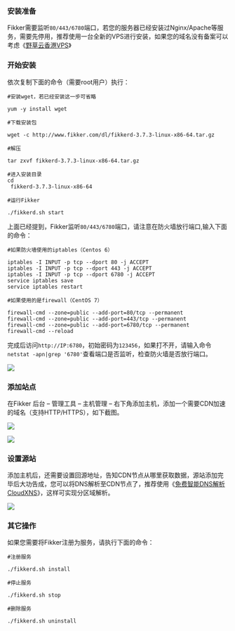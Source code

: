 ### 安装准备

Fikker需要监听`80/443/6780`端口，若您的服务器已经安装过Nginx/Apache等服务，需要先停用，推荐使用一台全新的VPS进行安装，如果您的域名没有备案可以考虑《[野草云香港VPS](https://www.xiaoz.me/archives/8394)》

### 开始安装

依次复制下面的命令（需要root用户）执行：

```
#安装wget，若已经安装这一步可省略

yum -y install wget 

#下载安装包

wget -c http://www.fikker.com/dl/fikkerd-3.7.3-linux-x86-64.tar.gz

#解压

tar zxvf fikkerd-3.7.3-linux-x86-64.tar.gz

#进入安装目录
cd
 fikkerd-3.7.3-linux-x86-64

#运行Fikker

./fikkerd.sh start

```

上面已经提到，Fikker监听`80/443/6780`端口，请注意在防火墙放行端口,输入下面的命令：

```
#如果防火墙使用的iptables（Centos 6）

iptables -I INPUT -p tcp --dport 80 -j ACCEPT
iptables -I INPUT -p tcp --dport 443 -j ACCEPT
iptables -I INPUT -p tcp --dport 6780 -j ACCEPT
service iptables save
service iptables restart

#如果使用的是firewall（CentOS 7）

firewall-cmd --zone=public --add-port=80/tcp --permanent 
firewall-cmd --zone=public --add-port=443/tcp --permanent 
firewall-cmd --zone=public --add-port=6780/tcp --permanent 
firewall-cmd --reload

```

完成后访问`http://IP:6780`，初始密码为`123456`，如果打不开，请输入命令`netstat -apn|grep '6780'`查看端口是否监听，检查防火墙是否放行端口。

![](https://cdn.xiaoz.me/wp-content/uploads/2017/06/fikker-login.png)

### 添加站点

在Fikker 后台 – 管理工具 – 主机管理 – 右下角添加主机，添加一个需要CDN加速的域名（支持HTTP/HTTPS），如下截图。

![](https://cdn.xiaoz.me/wp-content/uploads/2017/06/fikker_add.png)

![](https://cdn.xiaoz.me/wp-content/uploads/2017/06/add_xiaoz.png)

### 设置源站

添加主机后，还需要设置回源地址，告知CDN节点从哪里获取数据，源站添加完毕后大功告成，您可以将DNS解析至CDN节点了，推荐使用《[免费智能DNS解析CloudXNS](https://www.xiaoz.me/archives/6569)》，这样可实现分区域解析。

![](https://cdn.xiaoz.me/wp-content/uploads/2017/06/add_yuan.png)

### 其它操作

如果您需要将Fikker注册为服务，请执行下面的命令：

```
#注册服务

./fikkerd.sh install

#停止服务

./fikkerd.sh stop

#删除服务

./fikkerd.sh uninstall
```



